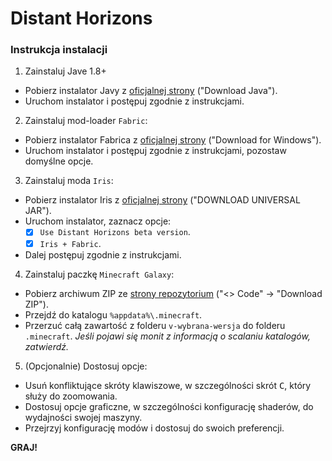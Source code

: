 # Distant Horizons

### Instrukcja instalacji

1. Zainstaluj Jave 1.8+

* Pobierz instalator Javy z [oficjalnej strony](https://www.java.com/download/ie_manual.jsp) ("Download Java").
* Uruchom instalator i postępuj zgodnie z instrukcjami.

2. Zainstaluj mod-loader `Fabric`:

* Pobierz instalator Fabrica z [oficjalnej strony](https://fabricmc.net/use/installer/) ("Download for Windows").
* Uruchom instalator i postępuj zgodnie z instrukcjami, pozostaw domyślne opcje.

3. Zainstaluj moda `Iris`:

* Pobierz instalator Iris z [oficjalnej strony](https://irisshaders.dev/download) ("DOWNLOAD UNIVERSAL JAR").
* Uruchom instalator, zaznacz opcje:
  * [x] `Use Distant Horizons beta version`.
  * [x] `Iris + Fabric`.
* Dalej postępuj zgodnie z instrukcjami.

4. Zainstaluj paczkę `Minecraft Galaxy`:

* Pobierz archiwum ZIP ze [strony repozytorium](https://github.com/arklanq/minecraft-galaxy) ("<> Code" -> "Download ZIP").
* Przejdź do katalogu `%appdata%\.minecraft`.
* Przerzuć całą zawartość z folderu `v-wybrana-wersja` do folderu `.minecraft`. *Jeśli pojawi się monit z informacją o scalaniu katalogów, zatwierdź.*

5. (Opcjonalnie) Dostosuj opcje:

* Usuń konfliktujące skróty klawiszowe, w szczególności skrót <kbd>C</kbd>, który służy do zoomowania.
* Dostosuj opcje graficzne, w szczególności konfigurację shaderów, do wydajności swojej maszyny.
* Przejrzyj konfigurację modów i dostosuj do swoich preferencji.

**GRAJ!**